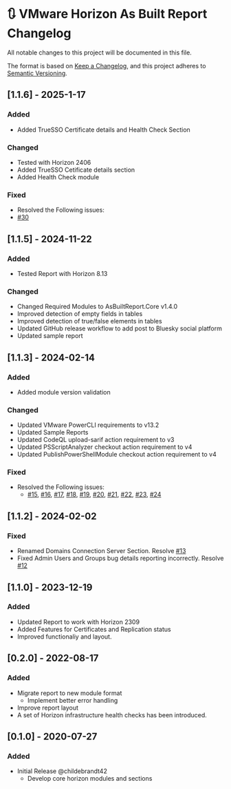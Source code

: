 # :arrows_clockwise: VMware Horizon As Built Report Changelog

All notable changes to this project will be documented in this file.

The format is based on [Keep a Changelog](https://keepachangelog.com/en/1.0.0/),
and this project adheres to [Semantic Versioning](https://semver.org/spec/v2.0.0.html).

## [1.1.6] - 2025-1-17

### Added

- Added TrueSSO Certificate details and Health Check Section

### Changed

- Tested with Horizon 2406
- Added TrueSSO Cetificate details section
- Added Health Check module

### Fixed

- Resolved the Following issues:
- [#30](https://github.com/AsBuiltReport/AsBuiltReport.VMware.Horizon/issues/30)


## [1.1.5] - 2024-11-22

### Added

- Tested Report with Horizon 8.13

### Changed

- Changed Required Modules to AsBuiltReport.Core v1.4.0
- Improved detection of empty fields in tables
- Improved detection of true/false elements in tables
- Updated GitHub release workflow to add post to Bluesky social platform
- Updated sample report

## [1.1.3] - 2024-02-14

### Added

- Added module version validation

### Changed

- Updated VMware PowerCLI requirements to v13.2
- Updated Sample Reports
- Updated CodeQL upload-sarif action requirement to v3
- Updated PSScriptAnalyzer checkout action requirement to v4
- Updated PublishPowerShellModule checkout action requirement to v4

### Fixed

- Resolved the Following issues:
  - [#15](https://github.com/AsBuiltReport/AsBuiltReport.VMware.Horizon/issues/15), [#16](https://github.com/AsBuiltReport/AsBuiltReport.VMware.Horizon/issues/16), [#17](https://github.com/AsBuiltReport/AsBuiltReport.VMware.Horizon/issues/17), [#18](https://github.com/AsBuiltReport/AsBuiltReport.VMware.Horizon/issues/18), [#19](https://github.com/AsBuiltReport/AsBuiltReport.VMware.Horizon/issues/19), [#20](https://github.com/AsBuiltReport/AsBuiltReport.VMware.Horizon/issues/20), [#21](https://github.com/AsBuiltReport/AsBuiltReport.VMware.Horizon/issues/21), [#22](https://github.com/AsBuiltReport/AsBuiltReport.VMware.Horizon/issues/22), [#23](https://github.com/AsBuiltReport/AsBuiltReport.VMware.Horizon/issues/23), [#24](https://github.com/AsBuiltReport/AsBuiltReport.VMware.Horizon/issues/24)

## [1.1.2] - 2024-02-02

### Fixed

- Renamed Domains Connection Server Section. Resolve [#13](https://github.com/AsBuiltReport/AsBuiltReport.VMware.Horizon/issues/13)
- Fixed Admin Users and Groups bug details reporting incorrectly. Resolve [#12](https://github.com/AsBuiltReport/AsBuiltReport.VMware.Horizon/issues/12)

## [1.1.0] - 2023-12-19

### Added

- Updated Report to work with Horizon 2309
- Added Features for Certificates and Replication status
- Improved functionaliy and layout.

## [0.2.0] - 2022-08-17

### Added

- Migrate report to new module format
  - Implement better error handling
- Improve report layout
- A set of Horizon infrastructure health checks has been introduced.

## [0.1.0] - 2020-07-27

### Added

- Initial Release @childebrandt42
  - Develop core horizon modules and sections
